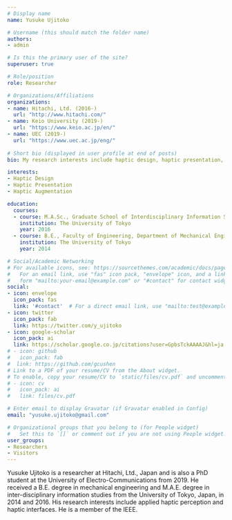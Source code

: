 ```yaml
---
# Display name
name: Yusuke Ujitoko

# Username (this should match the folder name)
authors:
- admin

# Is this the primary user of the site?
superuser: true

# Role/position
role: Researcher

# Organizations/Affiliations
organizations:
- name: Hitachi, Ltd. (2016-)
  url: "http://www.hitachi.com/"
- name: Keio University (2019-)
  url: "https://www.keio.ac.jp/en/"
- name: UEC (2019-)
  url: "https://www.uec.ac.jp/eng/"
  
# Short bio (displayed in user profile at end of posts)
bio: My research interests include haptic design, haptic presentation, and haptic augmentation

interests:
- Haptic Design
- Haptic Presentation
- Haptic Augmentation

education:
  courses:
  - course: M.A.Sc., Graduate School of Interdisciplinary Information Studies
    institution: The University of Tokyo
    year: 2016
  - course: B.E., Faculty of Engineering, Department of Mechanical Engineering
    institution: The University of Tokyo
    year: 2014

# Social/Academic Networking
# For available icons, see: https://sourcethemes.com/academic/docs/page-builder/#icons
#   For an email link, use "fas" icon pack, "envelope" icon, and a link in the
#   form "mailto:your-email@example.com" or "#contact" for contact widget.
social:
- icon: envelope
  icon_pack: fas
  link: '#contact'  # For a direct email link, use "mailto:test@example.org".
- icon: twitter
  icon_pack: fab
  link: https://twitter.com/y_ujitoko
- icon: google-scholar
  icon_pack: ai
  link: https://scholar.google.co.jp/citations?user=GpbsTckAAAAJ&hl=ja
# - icon: github
#   icon_pack: fab
#  link: https://github.com/gcushen
# Link to a PDF of your resume/CV from the About widget.
# To enable, copy your resume/CV to `static/files/cv.pdf` and uncomment the lines below.
# - icon: cv
#   icon_pack: ai
#   link: files/cv.pdf

# Enter email to display Gravatar (if Gravatar enabled in Config)
email: "yusuke.ujitoko@gmail.com"

# Organizational groups that you belong to (for People widget)
#   Set this to `[]` or comment out if you are not using People widget.
user_groups:
- Researchers
- Visitors
---
```


Yusuke Ujitoko is a researcher at Hitachi, Ltd., Japan and is also a PhD student at the University of Electro-Communications from 2019. He received a B.E. degree in mechanical engineering and M.A.E. degree in inter-disciplinary information studies from the University of Tokyo, Japan, in 2014 and 2016. His research interests include applied haptic perception and haptic interfaces. He is a member of the IEEE.
